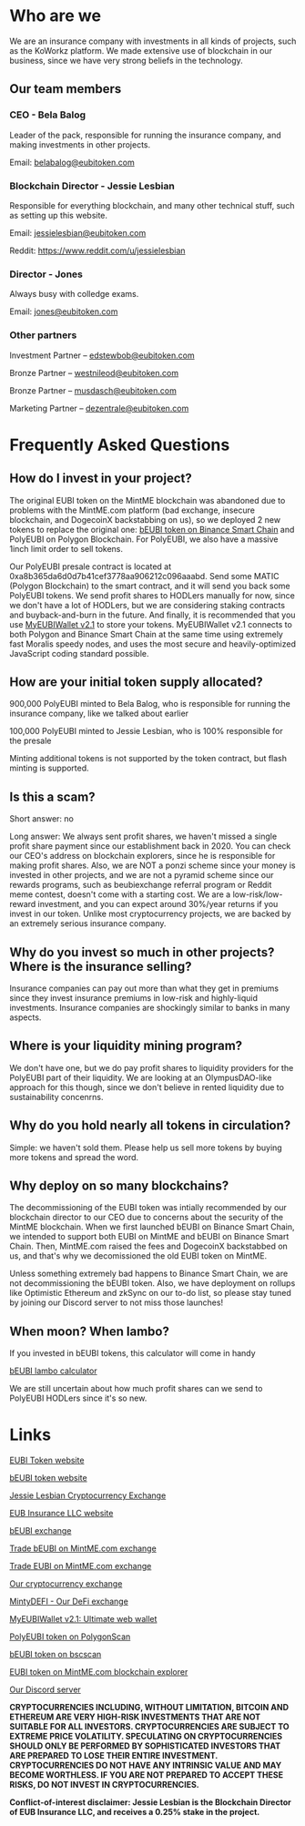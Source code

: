 # Who are we
We are an insurance company with investments in all kinds of projects, such as the KoWorkz platform. We made extensive use of blockchain in our business, since we have very strong beliefs in the technology.

## Our team members

### CEO - Bela Balog
Leader of the pack, responsible for running the insurance company, and making investments in other projects.

Email: belabalog@eubitoken.com

### Blockchain Director - Jessie Lesbian
Responsible for everything blockchain, and many other technical stuff, such as setting up this website.

Email: jessielesbian@eubitoken.com

Reddit: https://www.reddit.com/u/jessielesbian

### Director - Jones
Always busy with colledge exams.

Email: jones@eubitoken.com

### Other partners
Investment Partner – edstewbob@eubitoken.com

Bronze Partner – westnileod@eubitoken.com

Bronze Partner – musdasch@eubitoken.com

Marketing Partner – dezentrale@eubitoken.com

# Frequently Asked Questions

## How do I invest in your project?
The original EUBI token on the MintME blockchain was abandoned due to problems with the MintME.com platform (bad exchange, insecure blockchain, and DogecoinX backstabbing on us), so we deployed 2 new tokens to replace the original one: [bEUBI token on Binance Smart Chain](https://www.beubitoken.com) and PolyEUBI on Polygon Blockchain. For PolyEUBI, we also have a massive 1inch limit order to sell tokens.

Our PolyEUBI presale contract is located at 0xa8b365da6d0d7b41cef3778aa906212c096aaabd. Send some MATIC (Polygon Blockchain) to the smart contract, and it will send you back some PolyEUBI tokens. We send profit shares to HODLers manually for now, since we don't have a lot of HODLers, but we are considering staking contracts and buyback-and-burn in the future. And finally, it is recommended that you use [MyEUBIWallet v2.1](https://wallet.polyeubitoken.com) to store your tokens. MyEUBIWallet v2.1 connects to both Polygon and Binance Smart Chain at the same time using extremely fast Moralis speedy nodes, and uses the most secure and heavily-optimized JavaScript coding standard possible.

## How are your initial token supply allocated?
900,000 PolyEUBI minted to Bela Balog, who is responsible for running the insurance company, like we talked about earlier

100,000 PolyEUBI minted to Jessie Lesbian, who is 100% responsible for the presale

Minting additional tokens is not supported by the token contract, but flash minting is supported.

## Is this a scam?
Short answer: no

Long answer: We always sent profit shares, we haven't missed a single profit share payment since our establishment back in 2020. You can check our CEO's address on blockchain explorers, since he is responsible for making profit shares. Also, we are NOT a ponzi scheme since your money is invested in other projects, and we are not a pyramid scheme since our rewards programs, such as beubiexchange referral program or Reddit meme contest, doesn't come with a starting cost. We are a low-risk/low-reward investment, and you can expect around 30%/year returns if you invest in our token. Unlike most cryptocurrency projects, we are backed by an extremely serious insurance company.

## Why do you invest so much in other projects? Where is the insurance selling?
Insurance companies can pay out more than what they get in premiums since they invest insurance premiums in low-risk and highly-liquid investments. Insurance companies are shockingly similar to banks in many aspects.

## Where is your liquidity mining program?
We don't have one, but we do pay profit shares to liquidity providers for the PolyEUBI part of their liquidity. We are looking at an OlympusDAO-like approach for this though, since we don't believe in rented liquidity due to sustainability concenrns.

## Why do you hold nearly all tokens in circulation?
Simple: we haven't sold them. Please help us sell more tokens by buying more tokens and spread the word.

## Why deploy on so many blockchains?
The decommissioning of the EUBI token was intially recommended by our blockchain director to our CEO due to concerns about the security of the MintME blockchain. When we first launched bEUBI on Binance Smart Chain, we intended to support both EUBI on MintME and bEUBI on Binance Smart Chain. Then, MintME.com raised the fees and DogecoinX backstabbed on us, and that's why we decomissioned the old EUBI token on MintME.

Unless something extremely bad happens to Binance Smart Chain, we are not decommissioning the bEUBI token. Also, we have deployment on rollups like Optimistic Ethereum and zkSync on our to-do list, so please stay tuned by joining our Discord server to not miss those launches! 

## When moon? When lambo?
If you invested in bEUBI tokens, this calculator will come in handy

[bEUBI lambo calculator](https://eubitoken.github.io/EUBI2lambo/)

We are still uncertain about how much profit shares can we send to PolyEUBI HODLers since it's so new.

# Links

[EUBI Token website](https://eubitoken.com)

[bEUBI token website](https://beubitoken.com)

[Jessie Lesbian Cryptocurrency Exchange](https://exchange.polyeubitoken.com/)

[EUB Insurance LLC website](https://www.eubinsurance.com/)

[bEUBI exchange](https://beubiexchange.com/)

[Trade bEUBI on MintME.com exchange](https://www.mintme.com/token/bEUBI/trade)

[Trade EUBI on MintME.com exchange](https://www.mintme.com/token/bEUBI/trade)

[Our cryptocurrency exchange](https://eubcompany.com/)

[MintyDEFI - Our DeFi exchange](https://1000x.ch/swap)

[MyEUBIWallet v2.1: Ultimate web wallet](https://wallet.polyeubitoken.com)

[PolyEUBI token on PolygonScan](https://polygonscan.com/token/0x553E77F7f71616382B1545d4457e2c1ee255FA7A)

[bEUBI token on bscscan](https://bscscan.com/token/0x27faaa5bd713dcd4258d5c49258fbef45314ae5d)

[EUBI token on MintME.com blockchain explorer](https://www.mintme.com/explorer/token/0x8AFA1b7a8534D519CB04F4075D3189DF8a6738C1)

[Our Discord server](https://discord.gg/8HSVFxjTjy)

**CRYPTOCURRENCIES INCLUDING, WITHOUT LIMITATION, BITCOIN AND ETHEREUM ARE VERY HIGH-RISK INVESTMENTS THAT ARE NOT SUITABLE FOR ALL INVESTORS. CRYPTOCURRENCIES ARE SUBJECT TO EXTREME PRICE VOLATILITY. SPECULATING ON CRYPTOCURRENCIES SHOULD ONLY BE PERFORMED BY SOPHISTICATED INVESTORS THAT ARE PREPARED TO LOSE THEIR ENTIRE INVESTMENT. CRYPTOCURRENCIES DO NOT HAVE ANY INTRINSIC VALUE AND MAY BECOME WORTHLESS. IF YOU ARE NOT PREPARED TO ACCEPT THESE RISKS, DO NOT INVEST IN CRYPTOCURRENCIES.**

**Conflict-of-interest disclaimer: Jessie Lesbian is the Blockchain Director of EUB Insurance LLC, and receives a 0.25% stake in the project.**
